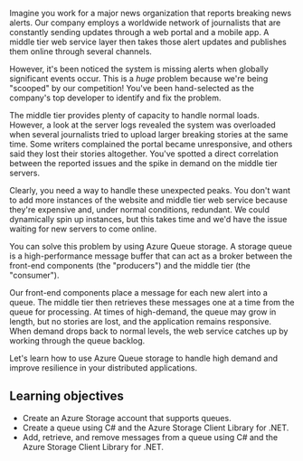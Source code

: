 Imagine you work for a major news organization that reports breaking news alerts. Our company employs a worldwide network of journalists that are constantly sending updates through a web portal and a mobile app. A middle tier web service layer then takes those alert updates and publishes them online through several channels.

However, it's been noticed the system is missing alerts when globally significant events occur. This is a _huge_ problem because we're being "scooped" by our competition! You've been hand-selected as the company's top developer to identify and fix the problem.

The middle tier provides plenty of capacity to handle normal loads. However, a look at the server logs revealed the system was overloaded when several journalists tried to upload larger breaking stories at the same time. Some writers complained the portal became unresponsive, and others said they lost their stories altogether. You've spotted a direct correlation between the reported issues and the spike in demand on the middle tier servers.

Clearly, you need a way to handle these unexpected peaks. You don't want to add more instances of the website and middle tier web service because they're expensive and, under normal conditions, redundant. We could dynamically spin up instances, but this takes time and we'd have the issue waiting for new servers to come online.

You can solve this problem by using Azure Queue storage. A storage queue is a high-performance message buffer that can act as a broker between the front-end components (the "producers") and the middle tier (the "consumer").

Our front-end components place a message for each new alert into a queue. The middle tier then retrieves these messages one at a time from the queue for processing. At times of high-demand, the queue may grow in length, but no stories are lost, and the application remains responsive. When demand drops back to normal levels, the web service catches up by working through the queue backlog.

Let's learn how to use Azure Queue storage to handle high demand and improve resilience in your distributed applications.

## Learning objectives

- Create an Azure Storage account that supports queues.
- Create a queue using C# and the Azure Storage Client Library for .NET.
- Add, retrieve, and remove messages from a queue using C# and the Azure Storage Client Library for .NET.